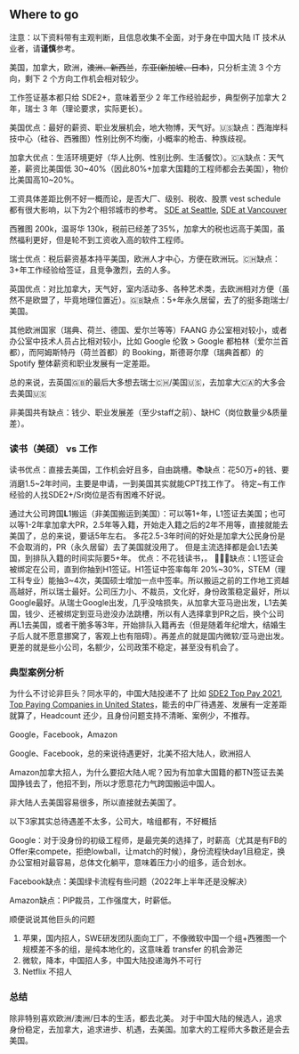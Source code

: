 ## Where to go

注意：以下资料带有主观判断，且信息收集不全面，对于身在中国大陆 IT 技术从业者，请**谨慎**参考。

美国，加拿大，欧洲，~~澳洲、新西兰~~，~~东亚(新加坡、日本)~~，只分析主流 3 个方向，剩下 2 个方向工作机会相对较少。

工作签证基本都只给 SDE2+，意味着至少 2 年工作经验起步，典型例子加拿大 2 年，瑞士 3 年（理论要求，实际更长）。

美国优点：最好的薪资、职业发展机会，地大物博，天气好。🇺🇸缺点：西海岸科技中心（硅谷、西雅图）性别比例不均衡，小概率的枪击、种族歧视。

加拿大优点：生活环境更好（华人比例、性别比例、生活餐饮）。🇨🇦缺点：天气差，薪资比美国低 30~40%（因此80%+加拿大国籍的工程师都会去美国），物价比美国高10~20%。

工资具体差距比例不好一概而论，是否大厂、级别、税收、股票 vest schedule 都有很大影响，以下为2个相邻城市的参考。
[SDE at Seattle](https://www.levels.fyi/Salaries/Software-Engineer/Greater-Seattle-Area/),
[SDE at Vancouver](https://www.levels.fyi/Salaries/Software-Engineer/Vancouver-Canada/)

西雅图 200k，温哥华 130k，税前已经差了35%，加拿大的税也远高于美国，虽然福利更好，但是轮不到工资收入高的软件工程师。

瑞士优点：税后薪资基本持平美国，欧洲人才中心，方便在欧洲玩。🇨🇭缺点：3+年工作经验给签证，且竞争激烈，去的人多。

英国优点：对比加拿大，天气好，室内活动多、各种艺术类，去欧洲相对方便（虽然不是欧盟了，毕竟地理位置近）。🇬🇧缺点：5+年永久居留，去了的挺多跑瑞士/美国。

其他欧洲国家（瑞典、荷兰、德国、爱尔兰等等）FAANG 办公室相对较小，或者办公室中技术人员占比相对较小，比如 Google 伦敦 > Google 都柏林（爱尔兰首都），而阿姆斯特丹（荷兰首都）的 Booking，斯德哥尔摩（瑞典首都）的 Spotify 整体薪资和职业发展有一定差距。

总的来说，去英国🇬🇧的最后大多想去瑞士🇨🇭/美国🇺🇸，去加拿大🇨🇦的大多会去美国🇺🇸

非美国共有缺点：钱少、职业发展差（至少staff之前）、缺HC（岗位数量少&质量差）。

### 读书（美硕） vs 工作

读书优点：直接去美国，工作机会好且多，自由跳槽。📚缺点：花50万+的钱、要消磨1.5~2年时间，主要是申请，一到美国其实就能CPT找工作了。
待定~有工作经验的人找SDE2+/Sr岗位是否有困难不好说。

通过大公司跨国**L**1搬运（非美国搬运到美国）：可以等1+年，L1签证去美国；也可以等1-2年拿加拿大PR，2.5年等入籍，开始走入籍之后的2年不用等，直接就能去美国了，总的来说，要话5年左右。
多花2.5-3年时间的好处是加拿大公民身份是不会取消的，PR（永久居留）去了美国就没用了。
但是主流选择都是会L1去美国，到排队入籍的时间实际要5+年。
优点：不花钱读书，。
🧑🏻‍💻缺点：L1签证会被绑定在公司，直到你抽到H1签证。H1签证中签率每年 20%~30%，STEM（理工科专业）能抽3~4次，美国硕士增加一点中签率。所以搬运之前的工作地工资越高越好，所以瑞士最好。公司压力小、不裁员，文化好，身份政策稳定最好，所以Google最好。从瑞士Google出发，几乎没啥损失，从加拿大亚马逊出发，L1去美国，钱少、还被绑定到亚马逊没办法跳槽，所以有人选择拿到PR之后，换个公司再L1去美国，或者干脆多等3年，开始排队入籍再去（但是随着年纪增大，结婚生子后人就不愿意挪窝了，客观上也有阻碍）。再差点的就是国内微软/亚马逊出发。更差的就是些小公司，名额少，公司政策不稳定，甚至没有机会了。

### 典型案例分析

为什么不讨论非巨头？同水平的，中国大陆投递不了 比如 [SDE2 Top Pay 2021](https://www.levels.fyi/2021/?level=Engineer%20(II)), [Top Paying Companies in United States](https://www.levels.fyi/leaderboard/Software-Engineer/Entry-Level-Engineer/country/United-States/?ref=top_banner)，能去的中厂待遇差、发展有一定差距就算了，Headcount 还少，且身份问题支持不清晰、案例少，不推荐。

Google，Facebook，Amazon

Google、Facebook，总的来说待遇更好，北美不招大陆人，欧洲招人

Amazon加拿大招人，为什么要招大陆人呢？因为有加拿大国籍的都TN签证去美国挣钱去了，他招不到，所以才愿意花力气跨国搬运中国人。

非大陆人去美国容易很多，所以直接就去美国了。

以下3家其实总待遇差不太多，公司大，啥组都有，不好概括

Google：对于没身份的初级工程师，是最完美的选择了，时薪高（尤其是有FB的Offer来compete，拒绝lowball，让match的时候），身份流程快day1且稳定，换办公室相对最容易，总体文化躺平，意味着压力小的组多，适合划水。

Facebook缺点：美国绿卡流程有些问题（2022年上半年还是没解决）

Amazon缺点：PIP裁员，工作强度大，时薪低。

顺便说说其他巨头的问题

1. 苹果，国内招人，SWE研发团队面向工厂，不像微软中国一个组+西雅图一个规模差不多的组，是纯本地化的，这意味着 transfer 的机会渺茫
2. 微软，降本，中国招人多，中国大陆投递海外不可行
3. Netflix 不招人

### 总结

除非特别喜欢欧洲/澳洲/日本的生活，都去北美。
对于中国大陆的候选人，追求身份稳定，去加拿大，追求进步、机遇，去美国。加拿大的工程师大多数还是会去美国。